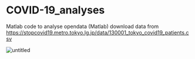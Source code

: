 # COVID-19_analyses

Matlab code to analyse opendata (Matlab)
download data from https://stopcovid19.metro.tokyo.lg.jp/data/130001_tokyo_covid19_patients.csv

![untitled](https://user-images.githubusercontent.com/3739605/79638774-31f50080-81c2-11ea-9376-379d54ad578a.jpg)
